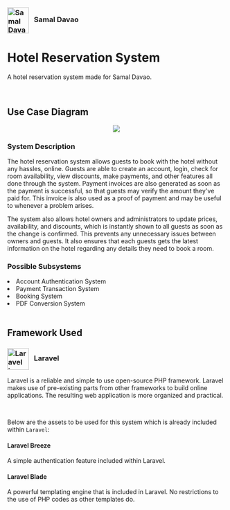 ### <img src="https://2015.samalcity.gov.ph/images/SAMAL_LOGO.jpg" width="50" height="60" align="center" alt="Samal Davao Icon" > &nbsp; Samal Davao
# Hotel Reservation System

A hotel reservation system made for Samal Davao.

<br />

## Use Case Diagram
<p align="center">
    <img src="https://media.discordapp.net/attachments/555743204327030784/1054213226751082566/image.png?width=633&height=676">
</p>

### System Description
The hotel reservation system allows guests to book with the hotel without any hassles, online. Guests are able to create an account, login, check for room availability, view discounts, make payments, and other features all done through the system. Payment invoices are also generated as soon as the payment is successful, so that guests may verify the amount they've paid for. This invoice is also used as a proof of payment and may be useful to whenever a problem arises.

The system also allows hotel owners and administrators to update prices, availability, and discounts, which is instantly shown to all guests as soon as the change is confirmed. This prevents any unnecessary issues between owners and guests. It also ensures that each guests gets the latest information on the hotel regarding any details they need to book a room.

### Possible Subsystems
<li> Account Authentication System </li>
<li> Payment Transaction System </li>
<li> Booking System </li>
<li> PDF Conversion System </li>

<br />

## Framework Used
### <img src="https://upload.wikimedia.org/wikipedia/commons/thumb/9/9a/Laravel.svg/985px-Laravel.svg.png" width="50" align="center" alt="Laravel icon"> &nbsp; Laravel
Laravel is a reliable and simple to use open-source PHP framework. Laravel makes use of pre-existing parts from other frameworks to build online applications. The resulting web application is more organized and practical.

<br />

Below are the assets to be used for this system which is already included within `Laravel`:
#### Laravel Breeze
A simple authentication feature included within Laravel.

#### Laravel Blade
A powerful templating engine that is included in Laravel. No restrictions to the use of PHP codes as other templates do.
